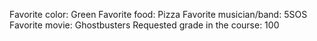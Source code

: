 Favorite color: Green
Favorite food: Pizza
Favorite musician/band: 5SOS
Favorite movie: Ghostbusters
Requested grade in the course: 100

